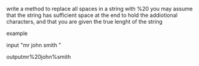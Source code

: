 write a method to replace all spaces in a string with %20 you may assume that  the string has sufficient space at the end to hold the addiotional characters, and that you are given the  true lenght of the string 

example

input "mr john smith   "

outputmr%20john%smith